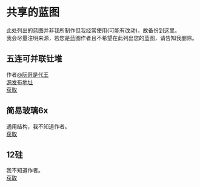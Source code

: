# 共享的蓝图
此处列出的蓝图并非我所制作但我经常使用(可能有改动)，故备份到这里。<br>
我会尽量注明来源，若您是蓝图作者且不希望在此列出您的蓝图，请告知我删除。<br>

## 五连可并联钍堆
作者[@阮哥是代王](https://tieba.baidu.com/home/main?un=%E9%98%AE%E5%93%A5%E6%98%AF%E4%BB%A3%E7%8E%8B)<br>
[源发布地址](https://tieba.baidu.com/p/7367506512)<br>
[获取](https://cdn.jsdelivr.net/gh/Hexrotor/Mindustry-Myblueprint/share/base64text/tu5x.txt)<br>

## 简易玻璃6x
通用结构，我不知道作者。<br>
[获取](https://cdn.jsdelivr.net/gh/Hexrotor/Mindustry-Myblueprint/share/base64text/simpleglass.txt)<br>

## 12硅
我不知道作者。<br>
[获取](https://cdn.jsdelivr.net/gh/Hexrotor/Mindustry-Myblueprint/share/base64text/si12x.txt)<br>
